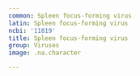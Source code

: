 ```yaml
---
common: Spleen focus-forming virus
latin: Spleen focus-forming virus
ncbi: '11819'
title: Spleen focus-forming virus
group: Viruses
image: .na.character

---
```

